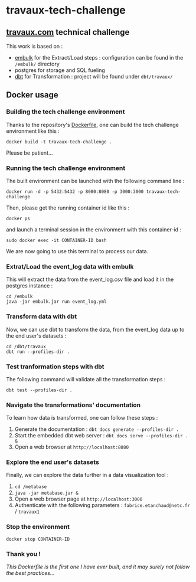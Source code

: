 # travaux-tech-challenge

## [travaux.com](https://travaux.com)  technical challenge

This work is based on :
- [embulk](https://www.embulk.org/) for the Extract/Load steps : configuration can be found in the `/embulk/` directory
- postgres for storage and SQL fueling
- [dbt](https://www.getdbt.com) for Transformation : project will be found under `dbt/travaux/`

## Docker usage

### Building the tech challenge environment

Thanks to the repository's [Dockerfile](Dockerfile), one can build the tech challenge environment like this :

    docker build -t travaux-tech-challenge .
Please be patient...

### Running the tech challenge environment
The built environment can be launched with the following command line :

    docker run -d -p 5432:5432 -p 8080:8080 -p 3000:3000 travaux-tech-challenge

Then, please get the running container id like this :

    docker ps
and launch a terminal session in the environment with this container-id :

    sudo docker exec -it CONTAINER-ID bash
We are now going to use this terminal to process our data.

### Extrat/Load the event_log data with embulk
This will extract the data from the event_log.csv file and load it in the postgres instance :

    cd /embulk
    java -jar embulk.jar run event_log.yml
### Transform data with dbt
Now, we can use dbt to transform the data, from the event_log data up to the end user's datasets :

    cd /dbt/travaux
    dbt run --profiles-dir .

### Test tranformation steps with dbt

The following command will validate all the transformation steps :

    dbt test --profiles-dir .

### Navigate the transformations' documentation

To learn how data is transformed, one can follow these steps :

 1. Generate the documentation : `dbt docs generate --profiles-dir .`
 2. Start the embedded dbt web server : `dbt docs serve --profiles-dir . &`
 3. Open a web browser at `http://localhost:8080`

### Explore the end user's datasets

Finally, we can explore the data further in a data visualization tool :

 1. `cd /metabase`
 2. `java -jar metabase.jar &`
 3. Open a web browser page at `http://localhost:3000`
 4. Authenticate with the following parameters : `fabrice.etanchaud@netc.fr` / `travaux1`

### Stop the environment

    docker stop CONTAINER-ID

### Thank you !
*This Dockerfile is the first one I have ever built, and it may surely not follow the best practices...*
